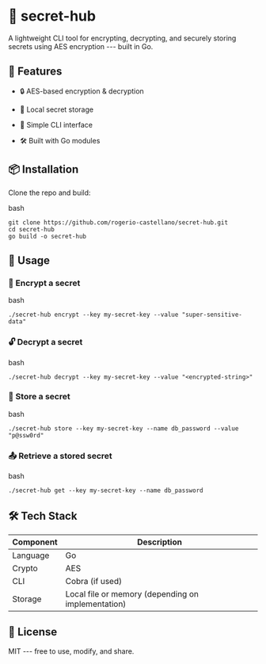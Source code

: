 # 🔐 secret-hub

A lightweight CLI tool for encrypting, decrypting, and securely storing secrets using AES encryption --- built in Go.

## 🚀 Features

- 🔒 AES-based encryption & decryption

- 📁 Local secret storage

- 🧪 Simple CLI interface

- 🛠️ Built with Go modules

## 📦 Installation

Clone the repo and build:

bash

```
git clone https://github.com/rogerio-castellano/secret-hub.git
cd secret-hub
go build -o secret-hub

```

## 🧰 Usage

### 🔐 Encrypt a secret

bash

```
./secret-hub encrypt --key my-secret-key --value "super-sensitive-data"

```

### 🔓 Decrypt a secret

bash

```
./secret-hub decrypt --key my-secret-key --value "<encrypted-string>"

```

### 📁 Store a secret

bash

```
./secret-hub store --key my-secret-key --name db_password --value "p@ssw0rd"

```

### 📤 Retrieve a stored secret

bash

```
./secret-hub get --key my-secret-key --name db_password

```

## 🛠 Tech Stack

| Component | Description                                        |
| --------- | -------------------------------------------------- |
| Language  | Go                                                 |
| Crypto    | AES                                                |
| CLI       | Cobra (if used)                                    |
| Storage   | Local file or memory (depending on implementation) |

## 📜 License

MIT --- free to use, modify, and share.
